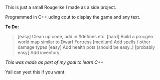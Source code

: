 This is just a small Rougelike I made as a side project.

Programmed in C++ uding cout to display the game and any text.

**To Do:**

 > [easy] Clean up code, add in #defines etc.
 > [hard] Build a procgen world map similar to Dwarf Fortress
 > [medium] Add spells / other damage types
 > [easy] Add health pots (should be easy..)
 > [probably easy] Add inventory
 
 *This was made as part of my goal to learn C++*
 
 Yall can yeet this if you want.